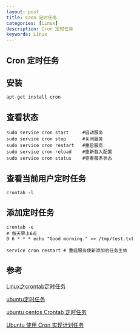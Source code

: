 ```yaml
---
layout: post
title: Cron 定时任务
categories: [Linux]
description: Cron 定时任务
keywords: Linux
---
```



Cron 定时任务
---


## 安装

```
apt-get install cron
```

## 查看状态
```
sudo service cron start     #启动服务
sudo service cron stop      #关闭服务
sudo service cron restart   #重启服务
sudo service cron reload    #重新载入配置
sudo service cron status    #查看服务状态
```

## 查看当前用户定时任务

```
crontab -l
```

## 添加定时任务

```
crontab -e
# 每天早上6点 
0 6 * * * echo "Good morning." >> /tmp/test.txt

service cron restart # 重启服务使新添加的任务生效
```

## 参考

[Linux之crontab定时任务](https://www.jianshu.com/p/838db0269fd0)

[ubuntu定时任务](https://juejin.cn/post/6844904006666436615)

[ubuntu centos Crontab 定时任务](https://blog.csdn.net/HybridTheory_/article/details/104901806)

[Ubuntu 使用 Cron 实现计划任务](https://zhuanlan.zhihu.com/p/350671948)